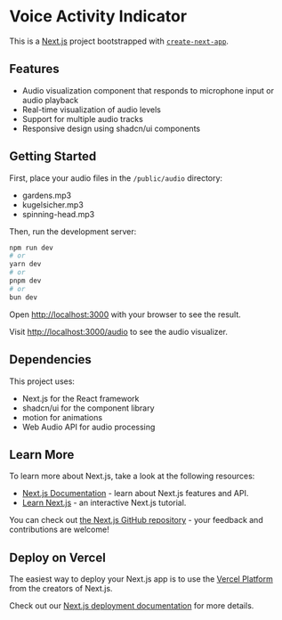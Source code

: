 # Voice Activity Indicator

This is a [Next.js](https://nextjs.org) project bootstrapped with [`create-next-app`](https://nextjs.org/docs/app/api-reference/cli/create-next-app).

## Features

- Audio visualization component that responds to microphone input or audio playback
- Real-time visualization of audio levels
- Support for multiple audio tracks
- Responsive design using shadcn/ui components

## Getting Started

First, place your audio files in the `/public/audio` directory:
- gardens.mp3
- kugelsicher.mp3
- spinning-head.mp3

Then, run the development server:

```bash
npm run dev
# or
yarn dev
# or
pnpm dev
# or
bun dev
```

Open [http://localhost:3000](http://localhost:3000) with your browser to see the result.

Visit [http://localhost:3000/audio](http://localhost:3000/audio) to see the audio visualizer.

## Dependencies

This project uses:
- Next.js for the React framework
- shadcn/ui for the component library
- motion for animations
- Web Audio API for audio processing

## Learn More

To learn more about Next.js, take a look at the following resources:

- [Next.js Documentation](https://nextjs.org/docs) - learn about Next.js features and API.
- [Learn Next.js](https://nextjs.org/learn) - an interactive Next.js tutorial.

You can check out [the Next.js GitHub repository](https://github.com/vercel/next.js) - your feedback and contributions are welcome!

## Deploy on Vercel

The easiest way to deploy your Next.js app is to use the [Vercel Platform](https://vercel.com/new?utm_medium=default-template&filter=next.js&utm_source=create-next-app&utm_campaign=create-next-app-readme) from the creators of Next.js.

Check out our [Next.js deployment documentation](https://nextjs.org/docs/app/building-your-application/deploying) for more details.
